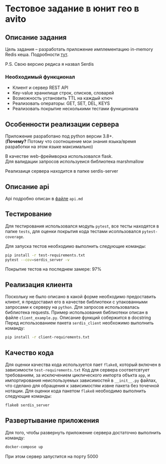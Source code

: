# Тестовое задание в юнит гео в avito

## Описание задания
Цель задания – разработать приложение имплементацию in-memory Redis кеша. Подробности [тут](https://github.com/avito-tech/geo-backend-trainee-assignment/blob/main/README.md).

P.S. Свою версию редиса я назвал Serdis

### Необходимый функционал

* Клиент и сервер REST API
* Key-value хранилище строк, списков, словарей
* Возможность установить TTL на каждый ключ
* Реализовать операторы: GET, SET, DEL, KEYS
* Реализовать покрытие несколькими тестами функционала

## Особенности реализации сервера
Приложение разработано под python версии 3.8+.  
(**Почему?** Потому что соотношение мои знания языка/время разработки на этом языке максимально)

В качестве web-фреймворка использовался flask.  
Для валидации запросов используеися библиотека marshmallow

Реализаиця сервера находится в папке serdis-server

## Описание api
Api подробно описан в [файле](https://github.com/Zeryoshka/avito-geo/blob/master/api.md) `api.md`

## Тестирование
Для тестирования использовался модуль `pytest`, все тесты находятся в папке `tests`, для оценки покрытия кода тестами исопльзовался `pytest-coverage`.

Для запуска тестов необходимо выполнить следующие команды:
```bash
pip install -r test-requirements.txt
pytest --cov=serdis_server -v  
```

Покрытие тестов на последнем замере: 97%

## Реализация клиента
Поскольку не было описано в какой форме необходимо предоставить клиент, я предоставил его в качестве библиотеки с упакованными запросами к серверу на `python`. Для запросов использовалась библиотека requests.
Пример использования библиотеки описан в файле `client_example.py`. Описание функций собержится в docstring
Перед использованием пакета `serdis_client` необхожимо выполнить команду:
```bash
pip install -r client-requirements.txt
```

## Качество кода
Для оценки качества кода используется пает `flake8`, который включен в зависимости `test-requirements.txt`
Код для сервера соответсвтует требованиям, за исключением циклического импорта объкта `app`, и импортирования неиспользуемых зависимостей в `__init__.py` файлах, что сделано для обращения к зависимостям извне пакета без точечной нотации.
Для оценки кода пакетом `flake8` необходимо выполнить следующие команды:
```bash
flake8 serdis_server
```

## Развертывание приложения
Для того, чтобы развернуть приложение сервера достаточно выполнить команду:
```bash
docker-compose up
```
При этом сервер запустится на порту 5000

